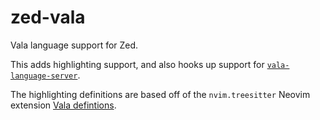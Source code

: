 # zed-vala

Vala language support for Zed.

This adds highlighting support, and also hooks up support for [`vala-language-server`](https://github.com/vala-lang/vala-language-server).

The highlighting definitions are based off of the `nvim.treesitter` Neovim extension [Vala defintions](https://github.com/nvim-treesitter/nvim-treesitter/blob/master/queries/vala/highlights.scm).
